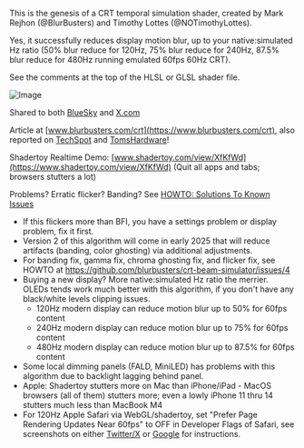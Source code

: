 This is the genesis of a CRT temporal simulation shader, created by Mark Rejhon (@BlurBusters) and Timothy Lottes (@NOTimothyLottes).

Yes, it successfully reduces display motion blur, up to your native:simulated Hz ratio (50% blur reduce for 120Hz, 75% blur reduce for 240Hz, 87.5% blur reduce for 480Hz running emulated 60fps 60Hz CRT). 

See the comments at the top of the HLSL or GLSL shader file.

![Image](https://blurbusters.com/wp-content/uploads/2024/12/crt-simulation-animated.gif) 

Shared to both [BlueSky](https://bsky.app/profile/blurbusters.com/post/3ldz4u6kovs2v) and [X.com](https://x.com/BlurBusters/status/1871340328965533777)

Article at [www.blurbusters.com/crt](https://www.blurbusters.com/crt), also reported on [TechSpot](https://www.techspot.com/news/106111-gpu-based-shader-simulates-motion-clarity-classic-crt.html) and [TomsHardware](https://www.tomshardware.com/monitors/blur-busters-releases-authentic-crt-simulator-shader-for-high-refresh-oled-and-lcd-screens-240-hz-oled-recommended-for-the-best-experience?utm_campaign=socialflow&utm_medium=social&utm_source=twitter.com#xenforo-comments-3866757)!

Shadertoy Realtime Demo: [www.shadertoy.com/view/XfKfWd](https://www.shadertoy.com/view/XfKfWd) (Quit all apps and tabs; browsers stutters a lot)

Problems? Erratic flicker? Banding? See [HOWTO: Solutions To Known Issues](https://github.com/blurbusters/crt-beam-simulator/issues/4)

- If this flickers more than BFI, you have a settings problem or display problem, fix it first.
- Version 2 of this algorithm will come in early 2025 that will reduce artifacts (banding, color ghosting) via additional adjustments.
- For banding fix, gamma fix, chroma ghosting fix, and flicker fix, see HOWTO at https://github.com/blurbusters/crt-beam-simulator/issues/4
- Buying a new display?  More native:simulated Hz ratio the merrier.  OLEDs tends work much better with this algorithm, if you don't have any black/white levels clipping issues.
  - 120Hz modern display can reduce motion blur up to 50% for 60fps content
  - 240Hz modern display can reduce motion blur up to 75% for 60fps content
  - 480Hz modern display can reduce motion blur up to 87.5% for 60fps content  
- Some local dimming panels (FALD, MiniLED) has problems with this algorithm due to backlight lagging behind panel.
- Apple: Shadertoy stutters more on Mac than iPhone/iPad - MacOS browsers (all of them) stutters more; even a lowly iPhone 11 thru 14 stutters much less than MacBook M4
- For 120Hz Apple Safari via WebGL/shadertoy, set "Prefer Page Rendering Updates Near 60fps" to OFF in Developer Flags of Safari, see screenshots on either [Twitter/X](https://www.twitter.com/TechLiandr/status/1805472820018778468) or [Google](https://www.google.com/search?q=iPhone+Prefer+Page+Rendering+Updates+Near+60fps&udm=2) for instructions.
